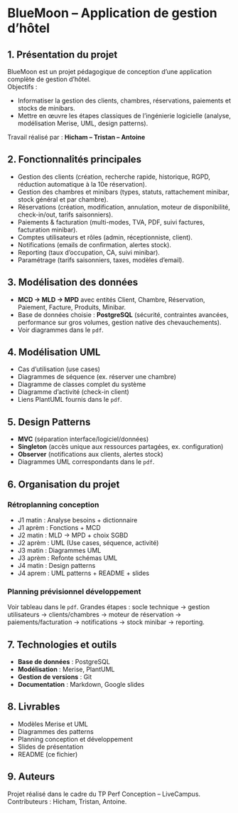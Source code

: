 # BlueMoon – Application de gestion d’hôtel

## 1. Présentation du projet

BlueMoon est un projet pédagogique de conception d’une application complète de gestion d’hôtel.  
Objectifs :

- Informatiser la gestion des clients, chambres, réservations, paiements et stocks de minibars.
- Mettre en œuvre les étapes classiques de l’ingénierie logicielle (analyse, modélisation Merise, UML, design patterns).

Travail réalisé par : **Hicham – Tristan – Antoine**

## 2. Fonctionnalités principales

- Gestion des clients (création, recherche rapide, historique, RGPD, réduction automatique à la 10e réservation).
- Gestion des chambres et minibars (types, statuts, rattachement minibar, stock général et par chambre).
- Réservations (création, modification, annulation, moteur de disponibilité, check-in/out, tarifs saisonniers).
- Paiements & facturation (multi-modes, TVA, PDF, suivi factures, facturation minibar).
- Comptes utilisateurs et rôles (admin, réceptionniste, client).
- Notifications (emails de confirmation, alertes stock).
- Reporting (taux d’occupation, CA, suivi minibar).
- Paramétrage (tarifs saisonniers, taxes, modèles d’email).

## 3. Modélisation des données

- **MCD → MLD → MPD** avec entités Client, Chambre, Réservation, Paiement, Facture, Produits, Minibar.
- Base de données choisie : **PostgreSQL** (sécurité, contraintes avancées, performance sur gros volumes, gestion native des chevauchements).
- Voir diagrammes dans le `pdf`.

## 4. Modélisation UML

- Cas d’utilisation (use cases)
- Diagrammes de séquence (ex. réserver une chambre)
- Diagramme de classes complet du système
- Diagramme d’activité (check-in client)
- Liens PlantUML fournis dans le `pdf`.

## 5. Design Patterns

- **MVC** (séparation interface/logiciel/données)
- **Singleton** (accès unique aux ressources partagées, ex. configuration)
- **Observer** (notifications aux clients, alertes stock)
- Diagrammes UML correspondants dans le `pdf`.

## 6. Organisation du projet

### Rétroplanning conception

- J1 matin : Analyse besoins + dictionnaire
- J1 aprèm : Fonctions + MCD
- J2 matin : MLD → MPD + choix SGBD
- J2 aprèm : UML (Use cases, séquence, activité)
- J3 matin : Diagrammes UML
- J3 aprèm : Refonte schémas UML
- J4 matin : Design patterns
- J4 aprem : UML patterns + README + slides

### Planning prévisionnel développement

Voir tableau dans le `pdf`.
Grandes étapes : socle technique → gestion utilisateurs → clients/chambres → moteur de réservation → paiements/facturation → notifications → stock minibar → reporting.

## 7. Technologies et outils

- **Base de données** : PostgreSQL
- **Modélisation** : Merise, PlantUML
- **Gestion de versions** : Git
- **Documentation** : Markdown, Google slides

## 8. Livrables

- Modèles Merise et UML
- Diagrammes des patterns
- Planning conception et développement
- Slides de présentation
- README (ce fichier)

## 9. Auteurs

Projet réalisé dans le cadre du TP Perf Conception – LiveCampus.  
Contributeurs : Hicham, Tristan, Antoine.
